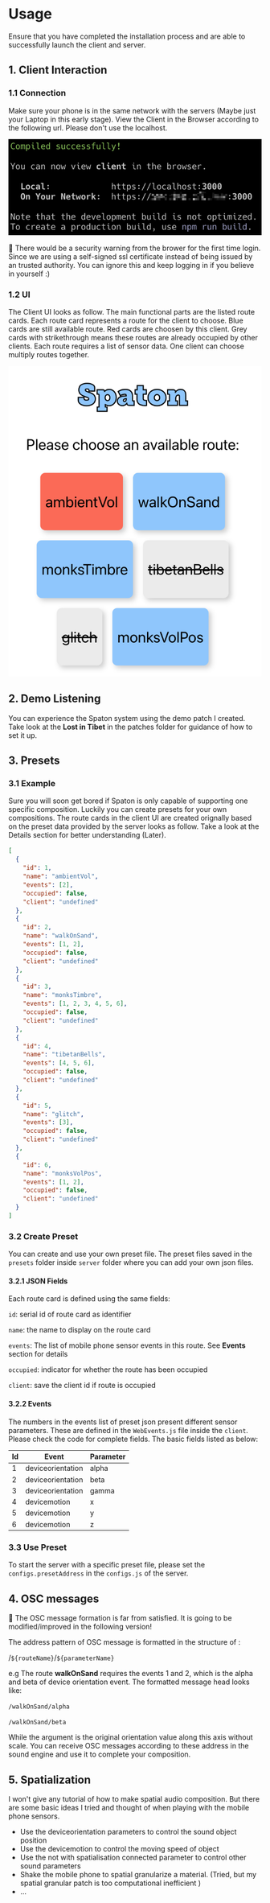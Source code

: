 # Usage

Ensure that you have completed the installation process and are able to successfully launch the client and server.

## 1. Client Interaction

### 1.1 Connection

Make sure your phone is in the same network with the servers (Maybe just your Laptop in this early stage). View the Client in the Browser according to the following url. Please don't use the localhost. 

![image-20231115155735244](img/Snipaste_2023-11-15_15-59-23.png)

🚨 There would be a security warning from the brower for the first time login. Since we are using a self-signed ssl certificate instead of being issued by an trusted authority. You can ignore this and keep logging in if you believe in yourself :)

### 1.2 UI

The Client UI looks as follow. The main functional parts are the listed route cards. Each route card represents a route for the client to choose. Blue cards are still available route. Red cards are choosen by this client. Grey cards with strikethrough means these routes are already occupied by other clients. Each route requires a list of sensor data. One client can choose multiply routes together.

![image-20231115155735244](img/frontend_screenshot.png)

## 2. Demo Listening

You can experience the Spaton system using the demo patch I created. Take look at the **Lost in Tibet** in the patches folder for guidance of how to set it up.

## 3. Presets

### 3.1 Example

Sure you will soon get bored if Spaton is only capable of supporting one specific composition. Luckily you can create presets for your own compositions. The route cards in the client UI are created orignally based on the preset data provided by the server looks as follow. Take a look at the Details section for better understanding (Later). 

```json
[
  {
    "id": 1,
    "name": "ambientVol",
    "events": [2],
    "occupied": false,
    "client": "undefined"
  },
  {
    "id": 2,
    "name": "walkOnSand",
    "events": [1, 2],
    "occupied": false,
    "client": "undefined"
  },
  {
    "id": 3,
    "name": "monksTimbre",
    "events": [1, 2, 3, 4, 5, 6],
    "occupied": false,
    "client": "undefined"
  },
  {
    "id": 4,
    "name": "tibetanBells",
    "events": [4, 5, 6],
    "occupied": false,
    "client": "undefined"
  },
  {
    "id": 5,
    "name": "glitch",
    "events": [3],
    "occupied": false,
    "client": "undefined"
  },
  {
    "id": 6,
    "name": "monksVolPos",
    "events": [1, 2],
    "occupied": false,
    "client": "undefined"
  }
]
```

### 3.2 Create Preset

You can create and use your own preset file. The preset files saved in the `presets` folder inside `server` folder where you can add your own json files.

#### 3.2.1 JSON Fields

Each route card is defined using the same fields:

`id`: serial id of route card as identifier

`name`: the name to display on the route card

`events`: The list of mobile phone sensor events in this route. See **Events** section for details

`occupied`: indicator for whether the route has been occupied

`client`: save the client id if route is occupied

#### 3.2.2 Events

The numbers in the events list of preset json present different sensor parameters. These are defined in the `WebEvents.js` file inside the `client`. Please check the code for complete fields. The basic fields listed as below:

| Id   | Event             | Parameter |
| ---- | ----------------- | --------- |
| 1    | deviceorientation | alpha     |
| 2    | deviceorientation | beta      |
| 3    | deviceorientation | gamma     |
| 4    | devicemotion      | x         |
| 5    | devicemotion      | y         |
| 6    | devicemotion      | z         |

### 3.3 Use Preset

To start the server with a specific preset file, please set the `configs.presetAddress` in the `configs.js` of the server. 

## 4. OSC messages

🚨 The OSC message formation is far from satisfied. It is going to be modified/improved in the following version!

The address pattern of OSC message is formatted in the structure of :

/`${routeName}`/`${parameterName} `

e.g The route **walkOnSand** requires the events 1 and 2, which is the alpha and beta of device orientation event. The formatted message head looks like: 

`/walkOnSand/alpha`

`/walkOnSand/beta`

While the argument is the original orientation value along this axis without scale. You can receive OSC messages according to these address in the sound engine and use it to complete your composition.

## 5. Spatialization

I won't give any tutorial of how to make spatial audio composition. But there are some basic ideas I tried and thought of when playing with the mobile phone sensors. 

- Use the deviceorientation parameters to control the sound object position
- Use the devicemotion to control the moving speed of object
- Use the not with spatialisation connected parameter to control other sound parameters 
- Shake the mobile phone to spatial granularize a material. (Tried, but my spatial granular patch is too computational inefficient )
- ...















